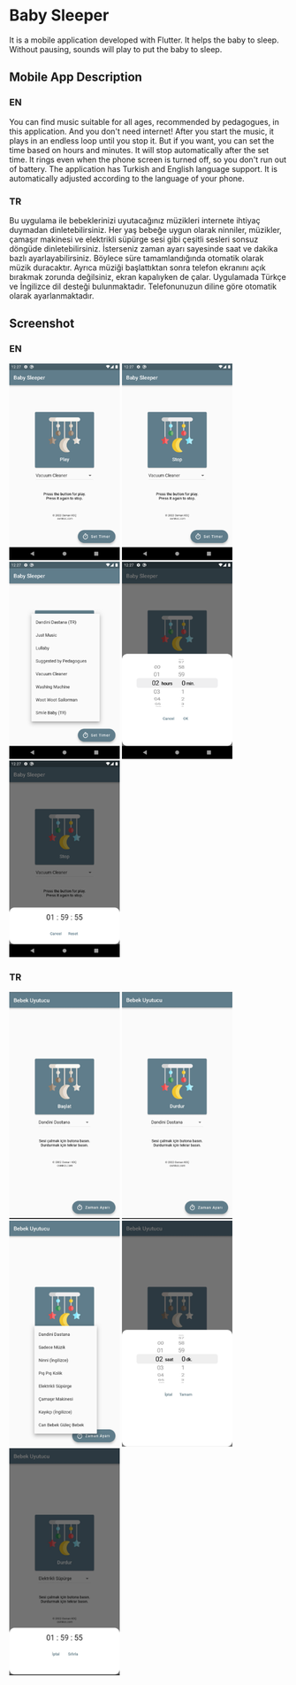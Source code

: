 # Baby Sleeper

It is a mobile application developed with Flutter. It helps the baby to sleep. Without pausing, sounds will play to put the baby to sleep.

## Mobile App Description
### EN
You can find music suitable for all ages, recommended by pedagogues, in this application. And you don't need internet! After you start the music, it plays in an endless loop until you stop it. But if you want, you can set the time based on hours and minutes. It will stop automatically after the set time. It rings even when the phone screen is turned off, so you don't run out of battery. The application has Turkish and English language support. It is automatically adjusted according to the language of your phone.
### TR
Bu uygulama ile bebeklerinizi uyutacağınız müzikleri internete ihtiyaç duymadan dinletebilirsiniz. Her yaş bebeğe uygun olarak ninniler, müzikler, çamaşır makinesi ve elektrikli süpürge sesi gibi çeşitli sesleri sonsuz döngüde dinletebilirsiniz. İsterseniz zaman ayarı sayesinde saat ve dakika bazlı ayarlayabilirsiniz. Böylece süre tamamlandığında otomatik olarak müzik duracaktır. Ayrıca müziği başlattıktan sonra telefon ekranını açık bırakmak zorunda değilsiniz, ekran kapalıyken de çalar. Uygulamada Türkçe ve İngilizce dil desteği bulunmaktadır. Telefonunuzun diline göre otomatik olarak ayarlanmaktadır.

## Screenshot
### EN
<div class="row">
  <img src="screenshots/en/Screenshot_01.png" width="200" />
  <img src="screenshots/en/Screenshot_02.png" width="200" />
  <img src="screenshots/en/Screenshot_03.png" width="200" />
  <img src="screenshots/en/Screenshot_04.png" width="200" />
  <img src="screenshots/en/Screenshot_05.png" width="200" />
</div>

### TR
<div class="row">
  <img src="screenshots/tr/Screenshot_01.jpg" width="200" />
  <img src="screenshots/tr/Screenshot_02.jpg" width="200" />
  <img src="screenshots/tr/Screenshot_03.jpg" width="200" />
  <img src="screenshots/tr/Screenshot_04.jpg" width="200" />
  <img src="screenshots/tr/Screenshot_05.jpg" width="200" />
</div>